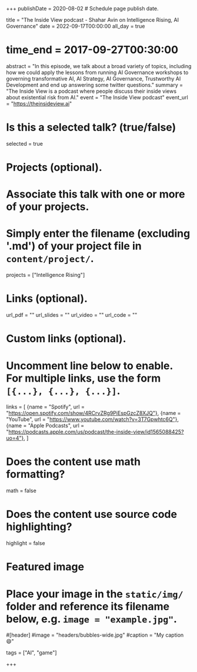+++
publishDate = 2020-08-02 # Schedule page publish date.

title = "The Inside View podcast - Shahar Avin on Intelligence Rising, AI Governance"
date = 2022-09-17T00:00:00
all_day = true
# time_end = 2017-09-27T00:30:00
abstract = "In this episode, we talk about a broad variety of topics, including how we could apply the lessons from running AI Governance workshops to governing transformative AI, AI Strategy, AI Governance, Trustworthy AI Development and end up answering some twitter questions." 
summary = "The Inside View is a podcast where people discuss their inside views about existential risk from AI."
event = "The Inside View podcast"
event_url = "https://theinsideview.ai"

# Is this a selected talk? (true/false)
selected = true

# Projects (optional).
#   Associate this talk with one or more of your projects.
#   Simply enter the filename (excluding '.md') of your project file in `content/project/`.
projects = ["Intelligence Rising"]

# Links (optional).
url_pdf = ""
url_slides = ""
url_video = ""
url_code = ""

# Custom links (optional).
#   Uncomment line below to enable. For multiple links, use the form `[{...}, {...}, {...}]`.
links = [
  {name = "Spotify", url = "https://open.spotify.com/show/4RCrvZRg9PiEspGzcZ8XJQ"},
  {name = "YouTube", url = "https://www.youtube.com/watch?v=3T7Gpwhtc6Q"},
  {name = "Apple Podcasts", url = "https://podcasts.apple.com/us/podcast/the-inside-view/id1565088425?uo=4"},
]

# Does the content use math formatting?
math = false

# Does the content use source code highlighting?
highlight = false

# Featured image
# Place your image in the `static/img/` folder and reference its filename below, e.g. `image = "example.jpg"`.
#[header]
#image = "headers/bubbles-wide.jpg"
#caption = "My caption :smile:"

tags = ["AI", "game"]

+++
